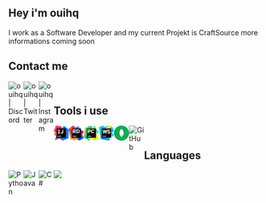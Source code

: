 ## Hey i'm ouihq
I work as a Software Developer and my current Projekt is CraftSource more informations coming soon
<br />



## Contact me
[<img align="left" alt="ouihq | Discord" width="30px" src="https://seeklogo.com/images/D/discord-color-logo-E5E6DFEF80-seeklogo.com.png" />](https://aurelis.xyz/discord)
[<img align="left" alt="ouihq | Twitter" width="30px" src="https://upload.wikimedia.org/wikipedia/de/9/9f/Twitter_bird_logo_2012.svg" />](https://twitter.com/ouihq1)
[<img align="left" alt="ouihq | Instagram" width="30px" src="https://upload.wikimedia.org/wikipedia/commons/thumb/e/e7/Instagram_logo_2016.svg/2000px-Instagram_logo_2016.svg.png" />](https://www.youtube.com/watch?v=dQw4w9WgXcQ)

<br />

## Tools i use
<img align="left" alt="InteliJ" width="30px" src="https://github.com/ouihq/ouihq/blob/main/icons/intelij.png" />
<img align="left" alt="Rider" width="30px" src="https://github.com/ouihq/ouihq/blob/main/icons/rider.png" />
<img align="left" alt="PyCharm" width="30px" src="https://github.com/ouihq/ouihq/blob/main/icons/pycharm.png" />
<img align="left" alt="WebStorm" width="30px" src="https://github.com/ouihq/ouihq/blob/main/icons/webstorm.png" />
<img align="left" alt="MongoDB" width="30px" src="https://github.com/ouihq/ouihq/blob/main/icons/mongodb.png" />
<img align="left" alt="GitHub" width="30px" src="https://ilkerkaran.com/img/github-light.png" />

<br />

## Languages
<img align="left" alt="Python" width="30px" src="https://cdn.iconscout.com/icon/free/png-256/python-3521655-2945099.png" />
<img align="left" alt="Java" width="30px" src="https://cdn.iconscout.com/icon/free/png-256/java-60-1174953.png" />
<img align="left" alt="C#" width="30px" src="https://iconape.com/wp-content/files/km/370669/svg/c-sharp-logo-icon-png-svg.png" />
<a href="https://wakatime.com"><img src="https://wakatime.com/share/@c737f859-c889-4bfd-a2c7-145751dc7d94/fcc0b428-30ec-4e16-9145-28bb53373b9e.svg" /></a>
